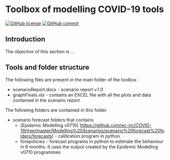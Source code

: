 
# Toolbox of modelling COVID-19 tools 


[![GitHub license](https://img.shields.io/badge/License-Creative%20Commons%20Attribution%204.0%20International-blue)](https://github.com/ec-jrc/COVID-19/blob/master/LICENSE)
[![GitHub commit](https://img.shields.io/github/last-commit/ec-jrc/COVID-19)](https://github.com/ec-jrc/COVID-19/commits/master)

## Introduction
The objective of this section is ...

## Tools and folder structure
The following files are present in the main folder of the toolbox
* scenarioReport.docx - scenario report v.1.0
* graphFinals.xls -  contains an EXCEL file with all the plots and data contained in the scenario report

The following folders are contained in this folder
- scenario forecast folders that contains
  - [Epidemic Modelling v0710] (https://github.com/ec-jrc/COVID-19/tree/master/Modelling%20Scenarios/scenario%20forecast%20folders/forecasts)  - calibration program in python
  - forepolicies  - forecast programs in python to estimate the behaviour in 6 months. It uses the output created by the Epidemic Modelling v0710 programmes
